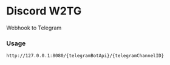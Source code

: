 # Discord W2TG
Webhook to Telegram

### Usage
`http://127.0.0.1:8080/{telegramBotApi}/{telegramChannelID}`
